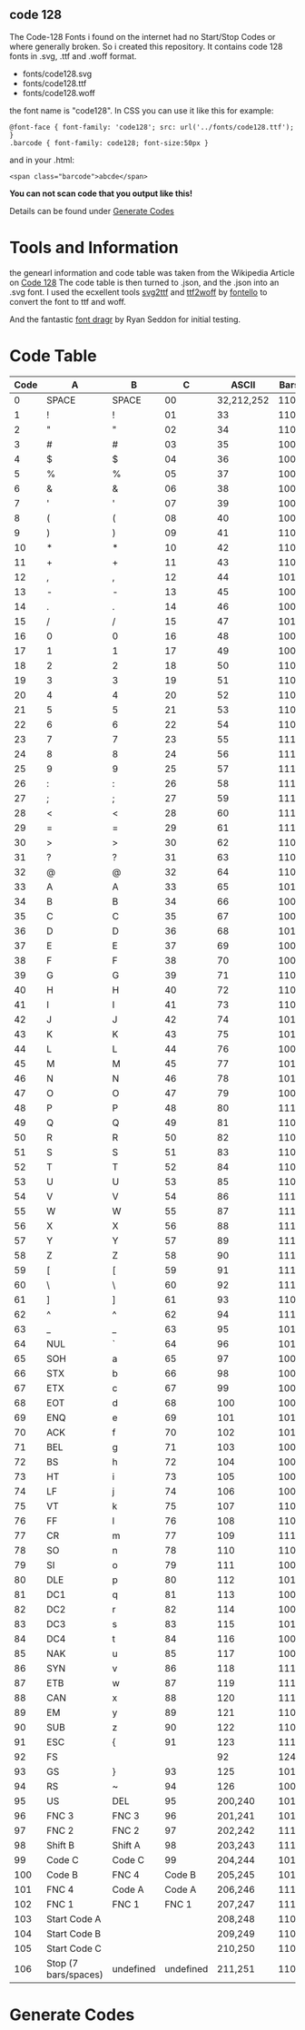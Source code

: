 ## code 128

The Code-128 Fonts i found on the internet had no Start/Stop Codes or where generally broken. So i created this repository. It contains code 128 fonts in .svg, .ttf and .woff format.

* fonts/code128.svg
* fonts/code128.ttf
* fonts/code128.woff

the font name is "code128".
In CSS you can use it like this for example:

    @font-face { font-family: 'code128'; src: url('../fonts/code128.ttf'); }
    .barcode { font-family: code128; font-size:50px }

and in your .html:

    <span class="barcode">abcde</span>

**You can not scan code that you output like this!**

Details can be found under [Generate Codes](#generate-codes)

# Tools and Information

the genearl information and code table was taken from the Wikipedia Article on [Code 128](https://en.wikipedia.org/wiki/Code_128)
The code table is then turned to .json, and the .json into an .svg font.
I used the ecxellent tools [svg2ttf](https://github.com/fontello/svg2ttf) and [ttf2woff](https://github.com/fontello/ttf2woff) by [fontello](https://github.com/fontello) to convert the font to ttf and woff.

And the fantastic [font dragr](http://labs.thecssninja.com/font_dragr/) by Ryan Seddon for initial testing.

# Code Table

| Code | A | B | C | ASCII | Bars and Spaces | Weights |
| --- | --- | --- | --- | --- | --- | --- |
| 0 | SPACE | SPACE | 00 | 32,212,252 | 11011001100 | 212222 |
| 1 | ! | ! | 01 | 33 | 11001101100 | 222122 |
| 2 | " | " | 02 | 34 | 11001100110 | 222221 |
| 3 | # | # | 03 | 35 | 10010011000 | 121223 |
| 4 | $ | $ | 04 | 36 | 10010001100 | 121322 |
| 5 | % | % | 05 | 37 | 10001001100 | 131222 |
| 6 | & | & | 06 | 38 | 10011001000 | 122213 |
| 7 | ' | ' | 07 | 39 | 10011000100 | 122312 |
| 8 | ( | ( | 08 | 40 | 10001100100 | 132212 |
| 9 | ) | ) | 09 | 41 | 11001001000 | 221213 |
| 10 | * | * | 10 | 42 | 11001000100 | 221312 |
| 11 | + | + | 11 | 43 | 11000100100 | 231212 |
| 12 | , | , | 12 | 44 | 10110011100 | 112232 |
| 13 | - | - | 13 | 45 | 10011011100 | 122132 |
| 14 | . | . | 14 | 46 | 10011001110 | 122231 |
| 15 | / | / | 15 | 47 | 10111001100 | 113222 |
| 16 | 0 | 0 | 16 | 48 | 10011101100 | 123122 |
| 17 | 1 | 1 | 17 | 49 | 10011100110 | 123221 |
| 18 | 2 | 2 | 18 | 50 | 11001110010 | 223211 |
| 19 | 3 | 3 | 19 | 51 | 11001011100 | 221132 |
| 20 | 4 | 4 | 20 | 52 | 11001001110 | 221231 |
| 21 | 5 | 5 | 21 | 53 | 11011100100 | 213212 |
| 22 | 6 | 6 | 22 | 54 | 11001110100 | 223112 |
| 23 | 7 | 7 | 23 | 55 | 11101101110 | 312131 |
| 24 | 8 | 8 | 24 | 56 | 11101001100 | 311222 |
| 25 | 9 | 9 | 25 | 57 | 11100101100 | 321122 |
| 26 | : | : | 26 | 58 | 11100100110 | 321221 |
| 27 | ; | ; | 27 | 59 | 11101100100 | 312212 |
| 28 | < | < | 28 | 60 | 11100110100 | 322112 |
| 29 | = | = | 29 | 61 | 11100110010 | 322211 |
| 30 | > | > | 30 | 62 | 11011011000 | 212123 |
| 31 | ? | ? | 31 | 63 | 11011000110 | 212321 |
| 32 | @ | @ | 32 | 64 | 11000110110 | 232121 |
| 33 | A | A | 33 | 65 | 10100011000 | 111323 |
| 34 | B | B | 34 | 66 | 10001011000 | 131123 |
| 35 | C | C | 35 | 67 | 10001000110 | 131321 |
| 36 | D | D | 36 | 68 | 10110001000 | 112313 |
| 37 | E | E | 37 | 69 | 10001101000 | 132113 |
| 38 | F | F | 38 | 70 | 10001100010 | 132311 |
| 39 | G | G | 39 | 71 | 11010001000 | 211313 |
| 40 | H | H | 40 | 72 | 11000101000 | 231113 |
| 41 | I | I | 41 | 73 | 11000100010 | 231311 |
| 42 | J | J | 42 | 74 | 10110111000 | 112133 |
| 43 | K | K | 43 | 75 | 10110001110 | 112331 |
| 44 | L | L | 44 | 76 | 10001101110 | 132131 |
| 45 | M | M | 45 | 77 | 10111011000 | 113123 |
| 46 | N | N | 46 | 78 | 10111000110 | 113321 |
| 47 | O | O | 47 | 79 | 10001110110 | 133121 |
| 48 | P | P | 48 | 80 | 11101110110 | 313121 |
| 49 | Q | Q | 49 | 81 | 11010001110 | 211331 |
| 50 | R | R | 50 | 82 | 11000101110 | 231131 |
| 51 | S | S | 51 | 83 | 11011101000 | 213113 |
| 52 | T | T | 52 | 84 | 11011100010 | 213311 |
| 53 | U | U | 53 | 85 | 11011101110 | 213131 |
| 54 | V | V | 54 | 86 | 11101011000 | 311123 |
| 55 | W | W | 55 | 87 | 11101000110 | 311321 |
| 56 | X | X | 56 | 88 | 11100010110 | 331121 |
| 57 | Y | Y | 57 | 89 | 11101101000 | 312113 |
| 58 | Z | Z | 58 | 90 | 11101100010 | 312311 |
| 59 | [ | [ | 59 | 91 | 11100011010 | 332111 |
| 60 | \ | \ | 60 | 92 | 11101111010 | 314111 |
| 61 | ] | ] | 61 | 93 | 11001000010 | 221411 |
| 62 | ^ | ^ | 62 | 94 | 11110001010 | 431111 |
| 63 | _ | _ | 63 | 95 | 10100110000 | 111224 |
| 64 | NUL | ` | 64 | 96 | 10100001100 | 111422 |
| 65 | SOH | a | 65 | 97 | 10010110000 | 121124 |
| 66 | STX | b | 66 | 98 | 10010000110 | 121421 |
| 67 | ETX | c | 67 | 99 | 10000101100 | 141122 |
| 68 | EOT | d | 68 | 100 | 10000100110 | 141221 |
| 69 | ENQ | e | 69 | 101 | 10110010000 | 112214 |
| 70 | ACK | f | 70 | 102 | 10110000100 | 112412 |
| 71 | BEL | g | 71 | 103 | 10011010000 | 122114 |
| 72 | BS | h | 72 | 104 | 10011000010 | 122411 |
| 73 | HT | i | 73 | 105 | 10000110100 | 142112 |
| 74 | LF | j | 74 | 106 | 10000110010 | 142211 |
| 75 | VT | k | 75 | 107 | 11000010010 | 241211 |
| 76 | FF | l | 76 | 108 | 11001010000 | 221114 |
| 77 | CR | m | 77 | 109 | 11110111010 | 413111 |
| 78 | SO | n | 78 | 110 | 11000010100 | 241112 |
| 79 | SI | o | 79 | 111 | 10001111010 | 134111 |
| 80 | DLE | p | 80 | 112 | 10100111100 | 111242 |
| 81 | DC1 | q | 81 | 113 | 10010111100 | 121142 |
| 82 | DC2 | r | 82 | 114 | 10010011110 | 121241 |
| 83 | DC3 | s | 83 | 115 | 10111100100 | 114212 |
| 84 | DC4 | t | 84 | 116 | 10011110100 | 124112 |
| 85 | NAK | u | 85 | 117 | 10011110010 | 124211 |
| 86 | SYN | v | 86 | 118 | 11110100100 | 411212 |
| 87 | ETB | w | 87 | 119 | 11110010100 | 421112 |
| 88 | CAN | x | 88 | 120 | 11110010010 | 421211 |
| 89 | EM | y | 89 | 121 | 11011011110 | 212141 |
| 90 | SUB | z | 90 | 122 | 11011110110 | 214121 |
| 91 | ESC | { | 91 | 123 | 11110110110 | 412121 |
| 92 | FS | | | 92 | 124 | 10101111000 | 111143 |
| 93 | GS | } | 93 | 125 | 10100011110 | 111341 |
| 94 | RS | ~ | 94 | 126 | 10001011110 | 131141 |
| 95 | US | DEL | 95 | 200,240 | 10111101000 | 114113 |
| 96 | FNC 3 | FNC 3 | 96 | 201,241 | 10111100010 | 114311 |
| 97 | FNC 2 | FNC 2 | 97 | 202,242 | 11110101000 | 411113 |
| 98 | Shift B | Shift A | 98 | 203,243 | 11110100010 | 411311 |
| 99 | Code C | Code C | 99 | 204,244 | 10111011110 | 113141 |
| 100 | Code B | FNC 4 | Code B | 205,245 | 10111101110 | 114131 |
| 101 | FNC 4 | Code A | Code A | 206,246 | 11101011110 | 311141 |
| 102 | FNC 1 | FNC 1 | FNC 1 | 207,247 | 11110101110 | 411131 |
| 103 | Start Code A |  |  | 208,248 | 11010000100 | 211412 |
| 104 | Start Code B |  |  | 209,249 | 11010010000 | 211214 |
| 105 | Start Code C |  |  | 210,250 | 11010011100 | 211232 |
| 106 | Stop (7 bars/spaces) | undefined | undefined | 211,251 | 1100011101011 | 2331112 |

# Generate Codes
